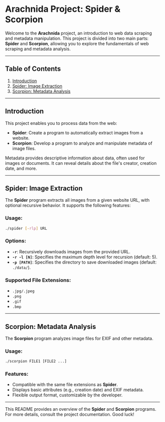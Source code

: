 # Arachnida Project: Spider & Scorpion

Welcome to the **Arachnida** project, an introduction to web data scraping and metadata manipulation. This project is divided into two main parts: **Spider** and **Scorpion**, allowing you to explore the fundamentals of web scraping and metadata analysis.

---

## Table of Contents
1. [Introduction](#introduction)
2. [Spider: Image Extraction](#spider-image-extraction)
3. [Scorpion: Metadata Analysis](#scorpion-metadata-analysis)

---

## Introduction

This project enables you to process data from the web:
- **Spider**: Create a program to automatically extract images from a website.
- **Scorpion**: Develop a program to analyze and manipulate metadata of image files.

Metadata provides descriptive information about data, often used for images or documents. It can reveal details about the file's creator, creation date, and more.

---

## Spider: Image Extraction

The **Spider** program extracts all images from a given website URL, with optional recursive behavior. It supports the following features:

### Usage:
```bash
./spider [-rlp] URL
```

### Options:
- **`-r`**: Recursively downloads images from the provided URL.
- **`-r -l [N]`**: Specifies the maximum depth level for recursion (default: 5).
- **`-p [PATH]`**: Specifies the directory to save downloaded images (default: `./data/`).

### Supported File Extensions:
- `.jpg/.jpeg`
- `.png`
- `.gif`
- `.bmp`

---

## Scorpion: Metadata Analysis

The **Scorpion** program analyzes image files for EXIF and other metadata.

### Usage:
```bash
./scorpion FILE1 [FILE2 ...]
```

### Features:
- Compatible with the same file extensions as **Spider**.
- Displays basic attributes (e.g., creation date) and EXIF metadata.
- Flexible output format, customizable by the developer.

---

This README provides an overview of the **Spider** and **Scorpion** programs. For more details, consult the project documentation. Good luck!
